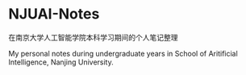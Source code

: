 # NJUAI-Notes

在南京大学人工智能学院本科学习期间的个人笔记整理

My personal notes during undergraduate years in School of Aritificial Intelligence, Nanjing University.
